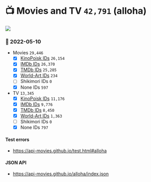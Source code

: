 # :tv: Movies and TV `42,791` (alloha)

<a href="https://API-Movies.github.io"><img src="https://API-Movies.github.io/banner.png?cache"></a>

### :date: 2022-05-10
- Movies `29,446`
  - [x] <a href="https://API-Movies.github.io/alloha/movie_kinopoisk_ids.json">KinoPoisk IDs</a> `26,154`
  - [x] <a href="https://API-Movies.github.io/alloha/movie_imdb_ids.json">IMDb IDs</a> `26,370`
  - [x] <a href="https://API-Movies.github.io/alloha/movie_tmdb_ids.json">TMDb IDs</a> `25,285`
  - [x] <a href="https://API-Movies.github.io/alloha/movie_world_art_ids.json">World-Art IDs</a> `234`
  - [ ] Shikimori IDs `0`
  - [x] None IDs `597`
- TV `13,345`
  - [x] <a href="https://API-Movies.github.io/alloha/tv_kinopoisk_ids.json">KinoPoisk IDs</a> `11,176`
  - [x] <a href="https://API-Movies.github.io/alloha/tv_imdb_ids.json">IMDb IDs</a> `9,776`
  - [x] <a href="https://API-Movies.github.io/alloha/tv_tmdb_ids.json">TMDb IDs</a> `8,450`
  - [x] <a href="https://API-Movies.github.io/alloha/tv_world_art_ids.json">World-Art IDs</a> `1,363`
  - [ ] Shikimori IDs `0`
  - [x] None IDs `797`
#### Test errors
- <a href='https://api-movies.github.io/test.html#alloha'>https://api-movies.github.io/test.html#alloha</a>
#### JSON API
- <a href='https://api-movies.github.io/alloha/index.json'>https://api-movies.github.io/alloha/index.json</a>
